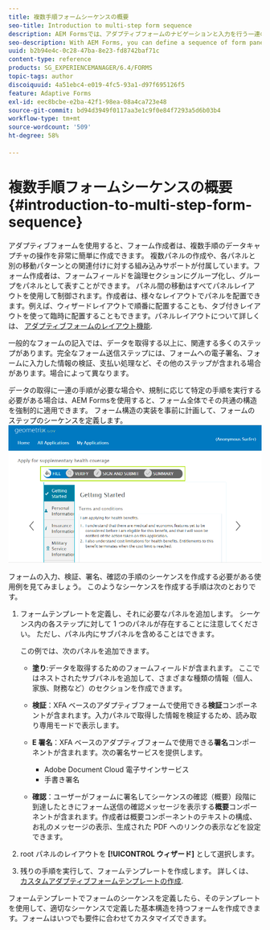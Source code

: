 ```yaml
---
title: 複数手順フォームシーケンスの概要
seo-title: Introduction to multi-step form sequence
description: AEM Formsでは、アダプティブフォームのナビゲーションと入力を行う一連のフォームパネルを定義できます。
seo-description: With AEM Forms, you can define a sequence of form panel in which you want users to navigate and fill an adaptive form.
uuid: b2b94e4c-0c28-47ba-8e23-fd8742baf71c
content-type: reference
products: SG_EXPERIENCEMANAGER/6.4/FORMS
topic-tags: author
discoiquuid: 4a51ebc4-e019-4fc5-93a1-d97f695126f5
feature: Adaptive Forms
exl-id: eec8bcbe-e2ba-42f1-98ea-08a4ca723e48
source-git-commit: bd94d3949f0117aa3e1c9f0e84f7293a5d6b03b4
workflow-type: tm+mt
source-wordcount: '509'
ht-degree: 58%

---
```


# 複数手順フォームシーケンスの概要 {#introduction-to-multi-step-form-sequence}

アダプティブフォームを使用すると、フォーム作成者は、複数手順のデータキャプチャの操作を非常に簡単に作成できます。 複数パネルの作成や、各パネルと別の移動パターンとの関連付けに対する組み込みサポートが付属しています。フォーム作成者は、フォームフィールドを論理セクションにグループ化し、グループをパネルとして表すことができます。 パネル間の移動はすべてパネルレイアウトを使用して制御されます。作成者は、様々なレイアウトでパネルを配置できます。例えば、ウィザードレイアウトで順番に配置することも、タブ付きレイアウトを使って臨時に配置することもできます。パネルレイアウトについて詳しくは、 [アダプティブフォームのレイアウト機能](/help/forms/using/layout-capabilities-adaptive-forms.md).

一般的なフォームの記入では、データを取得する以上に、関連する多くのステップがあります。完全なフォーム送信ステップには、フォームへの電子署名、フォームに入力した情報の検証、支払い処理など、その他のステップが含まれる場合があります。場合によって異なります。

データの取得に一連の手順が必要な場合や、規制に応じて特定の手順を実行する必要がある場合は、AEM Formsを使用すると、フォーム全体でその共通の構造を強制的に適用できます。 フォーム構造の実装を事前に計画して、フォームのステップのシーケンスを定義します。![複数ステップのフォームシーケンスの例](assets/formpipeline.png)

フォームの入力、検証、署名、確認の手順のシーケンスを作成する必要がある使用例を見てみましょう。 このようなシーケンスを作成する手順は次のとおりです。

1. フォームテンプレートを定義し、それに必要なパネルを追加します。 シーケンス内の各ステップに対して 1 つのパネルが存在することに注意してください。 ただし、パネル内にサブパネルを含めることはできます。

   この例では、次のパネルを追加できます。

   * **塗り**:データを取得するためのフォームフィールドが含まれます。 ここではネストされたサブパネルを追加して、さまざまな種類の情報（個人、家族、財務など）のセクションを作成できます。
   * **検証**：XFA ベースのアダプティブフォームで使用できる&#x200B;**検証**&#x200B;コンポーネントが含まれます。入力パネルで取得した情報を検証するため、読み取り専用モードで表示します。
   * **E 署名**：XFA ベースのアダプティブフォームで使用できる&#x200B;**署名**&#x200B;コンポーネントが含まれます。次の署名サービスを提供します。

      * Adobe Document Cloud 電子サインサービス
      * 手書き署名
   * **確認**：ユーザーがフォームに署名してシーケンスの確認（概要）段階に到達したときにフォーム送信の確認メッセージを表示する&#x200B;**概要**&#x200B;コンポーネントが含まれます。作成者は概要コンポーネントのテキストの構成、お礼のメッセージの表示、生成された PDF へのリンクの表示などを設定できます。


1. root パネルのレイアウトを **[!UICONTROL ウィザード]** として選択します。
1. 残りの手順を実行して、フォームテンプレートを作成します。 詳しくは、 [カスタムアダプティブフォームテンプレートの作成](/help/forms/using/custom-adaptive-forms-templates.md).

フォームテンプレートでフォームのシーケンスを定義したら、そのテンプレートを使用して、適切なシーケンスで定義した基本構造を持つフォームを作成できます。フォームはいつでも要件に合わせてカスタマイズできます。
